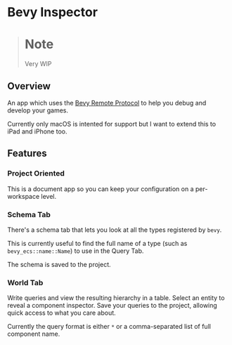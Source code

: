 # Bevy Inspector

> # Note
> Very WIP

## Overview

An app which uses the [Bevy Remote Protocol](https://docs.rs/bevy_remote/latest/bevy_remote/index.html) to help you debug and develop your games.

Currently only macOS is intented for support but I want to extend this to iPad and iPhone too.

## Features

### Project Oriented

This is a document app so you can keep your configuration on a per-workspace level.

### Schema Tab

There's a schema tab that lets you look at all the types registered by `bevy`.

This is currently useful to find the full name of a type (such as `bevy_ecs::name::Name`) to use in the Query Tab.

The schema is saved to the project.

### World Tab

Write queries and view the resulting hierarchy in a table.
Select an entity to reveal a component inspector.
Save your queries to the project, allowing quick access to what you care about.

Currently the query format is either `*` or a comma-separated list of full component name.
